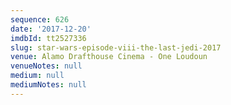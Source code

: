 ```yaml
---
sequence: 626
date: '2017-12-20'
imdbId: tt2527336
slug: star-wars-episode-viii-the-last-jedi-2017
venue: Alamo Drafthouse Cinema - One Loudoun
venueNotes: null
medium: null
mediumNotes: null
---
```


